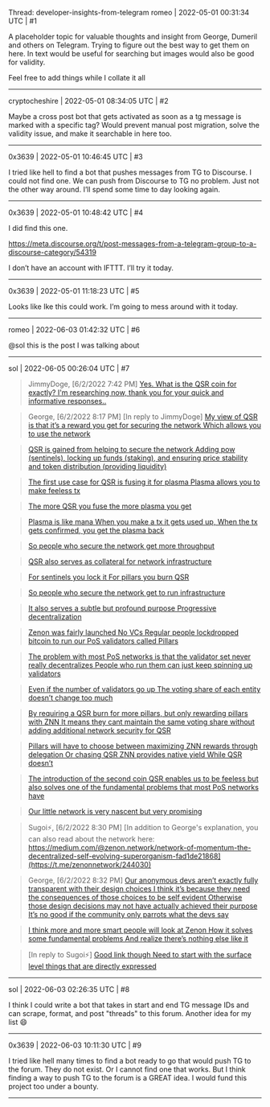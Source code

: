 Thread: developer-insights-from-telegram
romeo | 2022-05-01 00:31:34 UTC | #1

A placeholder topic for valuable thoughts and insight from George, Dumeril and others on Telegram. Trying to figure out the best way to get them on here. In text would be useful for searching but images would also be good for validity.

Feel free to add things while I collate it all

-------------------------

cryptocheshire | 2022-05-01 08:34:05 UTC | #2

Maybe a cross post bot that gets activated as soon as a tg message is marked with a specific tag? Would prevent manual post migration, solve the validity issue, and make it searchable in here too.

-------------------------

0x3639 | 2022-05-01 10:46:45 UTC | #3

I tried like hell to find a bot that pushes messages from TG to Discourse.  I could not find one.  We can push from Discourse to TG no problem.  Just not the other way around.  I’ll spend some time to day looking again.

-------------------------

0x3639 | 2022-05-01 10:48:42 UTC | #4

I did find this one.  

https://meta.discourse.org/t/post-messages-from-a-telegram-group-to-a-discourse-category/54319

I don’t have an account with IFTTT.  I’ll try it today.

-------------------------

0x3639 | 2022-05-01 11:18:23 UTC | #5

Looks like Ike this could work.  I’m going to mess around with it today.

-------------------------

romeo | 2022-06-03 01:42:32 UTC | #6

@sol this is the post I was talking about

-------------------------

sol | 2022-06-05 00:26:04 UTC | #7

> JimmyDoge, [6/2/2022 7:42 PM]
[Yes. What is the QSR coin for exactly? I'm researching now, thank you for your quick and informative responses..](https://t.me/zenonnetwork/244012)

> George, [6/2/2022 8:17 PM]
[In reply to JimmyDoge]
[My view of QSR is that it’s a reward you get for securing the network
Which allows you to use the network](https://t.me/zenonnetwork/244013)

> [QSR is gained from helping to secure the network
Adding pow (sentinels), locking up funds (staking), and ensuring price stability and token distribution (providing liquidity)](https://t.me/zenonnetwork/244014)

> [The first use case for QSR is fusing it for plasma
Plasma allows you to make feeless tx](https://t.me/zenonnetwork/244015)

> [The more QSR you fuse the more plasma you get](https://t.me/zenonnetwork/244016)

> [Plasma is like mana
When you make a tx it gets used up,
When the tx gets confirmed, you get the plasma back](https://t.me/zenonnetwork/244017)

> [So people who secure the network get more throughput](https://t.me/zenonnetwork/244018)

> [QSR also serves as collateral for network infrastructure](https://t.me/zenonnetwork/244019)

> [For sentinels you lock it
For pillars you burn QSR](https://t.me/zenonnetwork/244020)

> [So people who secure the network get to run infrastructure](https://t.me/zenonnetwork/244021)

> [It also serves a subtle but profound purpose
Progressive decentralization](https://t.me/zenonnetwork/244022)

> [Zenon was fairly launched
No VCs
Regular people lockdropped bitcoin to run our PoS validators called Pillars](https://t.me/zenonnetwork/244023)

> [The problem with most PoS networks is that the validator set never really decentralizes
People who run them can just keep spinning up validators](https://t.me/zenonnetwork/244024)

> [Even if the number of validators go up
The voting share of each entity doesn’t change too much](https://t.me/zenonnetwork/244025)

> [By requiring a QSR burn for more pillars, but only rewarding pillars with ZNN
It means they cant maintain the same voting share without adding additional network security for QSR](https://t.me/zenonnetwork/244026)

> [Pillars will have to choose between maximizing ZNN rewards through delegation
Or chasing QSR
ZNN provides native yield
While QSR doesn’t](https://t.me/zenonnetwork/244027)

> [The introduction of the second coin QSR enables us to be feeless but also solves one of the fundamental problems that most PoS networks have](https://t.me/zenonnetwork/244028)

> [Our little network is very nascent but very promising](https://t.me/zenonnetwork/244029)

> Sugoi⚡️, [6/2/2022 8:30 PM]
> [In addition to George's explanation, you can also read about the network here:
https://medium.com/@zenon.network/network-of-momentum-the-decentralized-self-evolving-superorganism-fad1de21868](https://t.me/zenonnetwork/244030)

> George, [6/2/2022 8:32 PM]
> [Our anonymous devs aren’t exactly fully transparent with their design choices
I think it’s because they need the consequences of those choices to be self evident 
Otherwise those design decisions may not have actually achieved their purpose 
It’s no good if the community only parrots what the devs say](https://t.me/zenonnetwork/244031)

> [I think more and more smart people will look at Zenon
How it solves some fundamental problems
And realize there’s nothing else like it](https://t.me/zenonnetwork/244032)

> [In reply to Sugoi⚡️]
[Good link though 
Need to start with the surface level things that are directly expressed](https://t.me/zenonnetwork/244033)

-------------------------

sol | 2022-06-03 02:26:35 UTC | #8

I think I could write a bot that takes in start and end TG message IDs and can scrape, format, and post "threads" to this forum. 
Another idea for my list :smile:

-------------------------

0x3639 | 2022-06-03 10:11:30 UTC | #9

I tried like hell many times to find a bot ready to go that would push TG to the forum.  They do not exist.  Or I cannot find one that works.  But I think finding a way to push TG to the forum is a GREAT idea.  I would fund this project too under a bounty.

-------------------------

